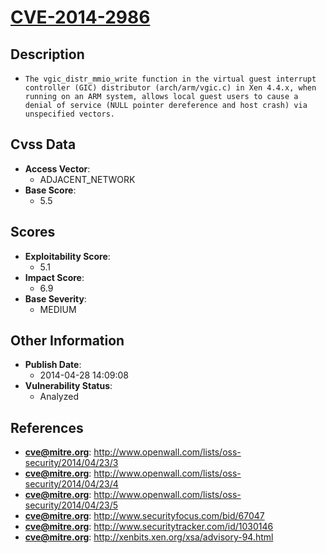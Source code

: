 
# [CVE-2014-2986](http://www.openwall.com/lists/oss-security/2014/04/23/3)

## Description

- `The vgic_distr_mmio_write function in the virtual guest interrupt controller (GIC) distributor (arch/arm/vgic.c) in Xen 4.4.x, when running on an ARM system, allows local guest users to cause a denial of service (NULL pointer dereference and host crash) via unspecified vectors.`

## Cvss Data

- **Access Vector**:
  - ADJACENT_NETWORK
- **Base Score**:
  - 5.5

## Scores

- **Exploitability Score**:
  - 5.1
- **Impact Score**:
  - 6.9
- **Base Severity**:
  - MEDIUM

## Other Information

- **Publish Date**:
  - 2014-04-28 14:09:08
- **Vulnerability Status**:
  - Analyzed

## References

- **cve@mitre.org**: http://www.openwall.com/lists/oss-security/2014/04/23/3
- **cve@mitre.org**: http://www.openwall.com/lists/oss-security/2014/04/23/4
- **cve@mitre.org**: http://www.openwall.com/lists/oss-security/2014/04/23/5
- **cve@mitre.org**: http://www.securityfocus.com/bid/67047
- **cve@mitre.org**: http://www.securitytracker.com/id/1030146
- **cve@mitre.org**: http://xenbits.xen.org/xsa/advisory-94.html
